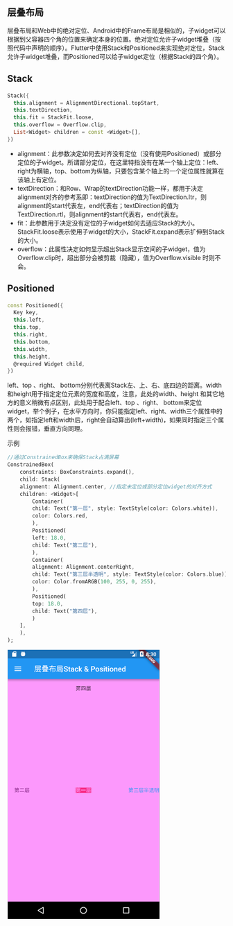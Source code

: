 ## 层叠布局
层叠布局和Web中的绝对定位、Android中的Frame布局是相似的，子widget可以根据到父容器四个角的位置来确定本身的位置。绝对定位允许子widget堆叠（按照代码中声明的顺序）。Flutter中使用Stack和Positioned来实现绝对定位，Stack允许子widget堆叠，而Positioned可以给子widget定位（根据Stack的四个角）。
## Stack
```dart
Stack({
  this.alignment = AlignmentDirectional.topStart,
  this.textDirection,
  this.fit = StackFit.loose,
  this.overflow = Overflow.clip,
  List<Widget> children = const <Widget>[],
})
```
- alignment：此参数决定如何去对齐没有定位（没有使用Positioned）或部分定位的子widget。所谓部分定位，在这里特指没有在某一个轴上定位：left、right为横轴，top、bottom为纵轴，只要包含某个轴上的一个定位属性就算在该轴上有定位。
- textDirection：和Row、Wrap的textDirection功能一样，都用于决定alignment对齐的参考系即：textDirection的值为TextDirection.ltr，则alignment的start代表左，end代表右；textDirection的值为TextDirection.rtl，则alignment的start代表右，end代表左。
- fit：此参数用于决定没有定位的子widget如何去适应Stack的大小。StackFit.loose表示使用子widget的大小，StackFit.expand表示扩伸到Stack的大小。
- overflow：此属性决定如何显示超出Stack显示空间的子widget，值为Overflow.clip时，超出部分会被剪裁（隐藏），值为Overflow.visible 时则不会。

## Positioned
```dart
const Positioned({
  Key key,
  this.left, 
  this.top,
  this.right,
  this.bottom,
  this.width,
  this.height,
  @required Widget child,
})
```
left、top 、right、 bottom分别代表离Stack左、上、右、底四边的距离。width和height用于指定定位元素的宽度和高度，注意，此处的width、height 和其它地方的意义稍微有点区别，此处用于配合left、top 、right、 bottom来定位widget，举个例子，在水平方向时，你只能指定left、right、width三个属性中的两个，如指定left和width后，right会自动算出(left+width)，如果同时指定三个属性则会报错，垂直方向同理。

示例
```dart
//通过ConstrainedBox来确保Stack占满屏幕
ConstrainedBox(
    constraints: BoxConstraints.expand(),
    child: Stack(
    alignment: Alignment.center, //指定未定位或部分定位widget的对齐方式
    children: <Widget>[
        Container(
        child: Text("第一层", style: TextStyle(color: Colors.white)),
        color: Colors.red,
        ),
        Positioned(
        left: 18.0,
        child: Text("第二层"),
        ),
        Container(
        alignment: Alignment.centerRight,
        child: Text("第三层半透明", style: TextStyle(color: Colors.blue)),
        color: Color.fromARGB(100, 255, 0, 255),
        ),
        Positioned(
        top: 18.0,
        child: Text("第四层"),
        )
    ],
    ),
);
```
![](../img/stack_positioned.png)

